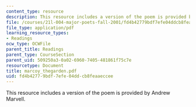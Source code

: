 ```yaml
---
content_type: resource
description: This resource includes a version of the poem is provided by Andrew Marvell.
file: /courses/21l-004-major-poets-fall-2001/fd4b42779bdf7efe04ddcb8feaaeccee_marcoy_thegarden.pdf
file_type: application/pdf
learning_resource_types:
- Readings
ocw_type: OCWFile
parent_title: Readings
parent_type: CourseSection
parent_uid: 509250a3-0a02-6960-7405-481861f75c7e
resourcetype: Document
title: marcoy_thegarden.pdf
uid: fd4b4277-9bdf-7efe-04dd-cb8feaaeccee
---
```

This resource includes a version of the poem is provided by Andrew Marvell.

